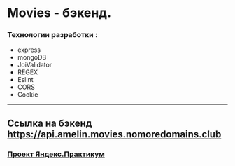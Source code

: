 # **Movies - бэкенд.**
### **Технологии разработки :**
* express
* mongoDB
* JoiValidator
* REGEX
* Eslint
* CORS
* Cookie
___

## Ссылка на бэкенд https://api.amelin.movies.nomoredomains.club

### **[Проект Яндекс.Практикум](https://practicum.yandex.ru/)**

